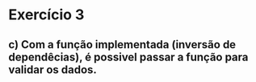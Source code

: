 # Exercício 3

## c) Com a função implementada (inversão de dependêcias), é possivel passar a função para validar os dados.